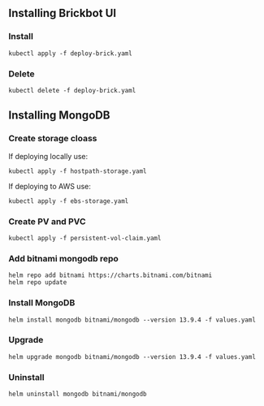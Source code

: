## Installing Brickbot UI
### Install
```
kubectl apply -f deploy-brick.yaml
```

### Delete
```
kubectl delete -f deploy-brick.yaml
```

## Installing MongoDB

### Create storage cloass
If deploying locally use:
```
kubectl apply -f hostpath-storage.yaml
```
If deploying to AWS use: 
```
kubectl apply -f ebs-storage.yaml
```
### Create PV and PVC
```
kubectl apply -f persistent-vol-claim.yaml
```
### Add bitnami mongodb repo
```
helm repo add bitnami https://charts.bitnami.com/bitnami
helm repo update
```
### Install MongoDB
```
helm install mongodb bitnami/mongodb --version 13.9.4 -f values.yaml
```

### Upgrade
```
helm upgrade mongodb bitnami/mongodb --version 13.9.4 -f values.yaml
```

### Uninstall
```
helm uninstall mongodb bitnami/mongodb
```